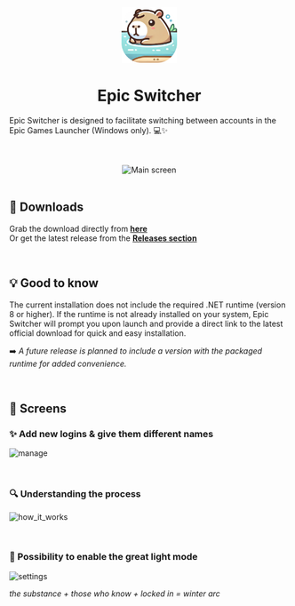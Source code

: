 <div align="center">
  <a href='https://github.com/symonxdd/epic-games-account-switcher/releases/latest/download/EpicSwitcherSetup-1.0.1.exe' target="_blank">
    <img src="./Assets/capy_icon.png" alt="Project Icon" width="100" style="pointer-events: none;">
  </a>
  <h1>Epic Switcher</h1>
</div>

Epic Switcher is designed to facilitate switching between accounts in the Epic Games Launcher (Windows only). 💻✨  
<br/><br/>

<div align="center">
  <img src="./Demo/accounts.png" alt="Main screen" width="669">
</div>

<br/>

## 🚀 Downloads

Grab the download directly from [**here**](https://github.com/symonxdd/epic-games-account-switcher/releases/latest/download/EpicSwitcherSetup-1.0.1.exe)  
Or get the latest release from the [**Releases section**](https://github.com/symonxdd/epic-games-account-switcher/releases/latest)

<br/>

## 💡 Good to know

The current installation does not include the required .NET runtime (version 8 or higher). If the runtime is not already installed on your system, Epic Switcher will prompt you upon launch and provide a direct link to the latest official download for quick and easy installation.

➡️ *A future release is planned to include a version with the packaged runtime for added convenience.*

<br/>

## 📸 Screens  

### ✨ Add new logins & give them different names
![manage](./Demo/manage.png)

<br/>

### 🔍 Understanding the process
![how_it_works](./Demo/how_it_works.png) 

<br/>

### 🌙 Possibility to enable the great light mode
![settings](./Demo/settings.png)

*the substance + those who know + locked in = winter arc*  
